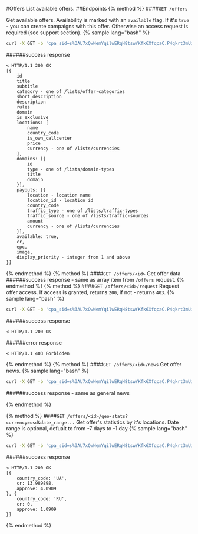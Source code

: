 #Offers
List available offers.
##Endpoints
{% method %}
####`GET /offers`

Get available offers. Availability is marked with an `available` flag. If it's `true` - you can create campaigns with this offer. Otherwise an access request is required (see support section).
{% sample lang="bash" %}
```bash
curl -X GET -b 'cpa_sid=s%3AL7xQwNemYqilwERqH8tswYKfk6XfqcaC.P4qkrt3mUix3Dw6A2ze7Z9phswc%2FHIKqGYZ4YJyLYE0' -v https://dashboard.everad.com/v2/offers
```
######success response
```
< HTTP/1.1 200 OK
[{
    id
    title
    subtitle
    category - one of /lists/offer-categories
    short_description
    description
    rules
    domain
    is_exclusive
    locations: [
        name
        country_code
        is_own_callcenter
        price
        currency - one of /lists/currencies
    ],
    domains: [{
        id
        type - one of /lists/domain-types
        title
        domain
    }],
    payouts: [{
        location - location name
        location_id - location id
        country_code
        traffic_type - one of /lists/traffic-types
        traffic_source - one of /lists/traffic-sources
        amount
        currency - one of /lists/currencies
    }],
    available: true,
    cr,
    epc,
    image,
    display_priority - integer from 1 and above
}]
```
{% endmethod %}
{% method %}
####`GET /offers/<id>`
Get offer data
######success response - same as array item from `/offers` request.
{% endmethod %}
{% method %}
####`GET /offers/<id>/request`
Request offer access. If access is granted, returns `200`, if not - returns `403`. 
{% sample lang="bash" %}
```bash
curl -X GET -b 'cpa_sid=s%3AL7xQwNemYqilwERqH8tswYKfk6XfqcaC.P4qkrt3mUix3Dw6A2ze7Z9phswc%2FHIKqGYZ4YJyLYE0' -v https://dashboard.everad.com/v2/offers/1/request
```
######success response
```
< HTTP/1.1 200 OK
```
######error response
```
< HTTP/1.1 403 Forbidden
```

{% endmethod %}
{% method %}
####`GET /offers/<id>/news`
Get offer news.
{% sample lang="bash" %}
```bash
curl -X GET -b 'cpa_sid=s%3AL7xQwNemYqilwERqH8tswYKfk6XfqcaC.P4qkrt3mUix3Dw6A2ze7Z9phswc%2FHIKqGYZ4YJyLYE0' -v https://dashboard.everad.com/v2/offers/1/news
```
######success response - same as general news

{% endmethod %}

{% method %}
####`GET /offers/<id>/geo-stats?currency=usd&date_range...`
Get offer's statistics by it's locations. Date range is optional, defualt to from -7 days to -1 day
{% sample lang="bash" %}
```bash
curl -X GET -b 'cpa_sid=s%3AL7xQwNemYqilwERqH8tswYKfk6XfqcaC.P4qkrt3mUix3Dw6A2ze7Z9phswc%2FHIKqGYZ4YJyLYE0' -v https://dashboard.everad.com/v2/offers/1/geo-stats?currency=usd
```
######success response
```
< HTTP/1.1 200 OK
[{
    country_code: 'UA',
    cr: 13.989898,
    approve: 4.0909
}, {
    country_code: 'RU',
    cr: 0,
    approve: 1.0909
}]
```

{% endmethod %}